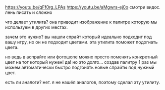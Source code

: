 https://youtu.be/qFf0rg_LPAs
https://youtu.be/aMgwrs-ej0o
смотри видос. лень писать и сложно

что делает утилита?
она приводит изображение к палитре которую мы используем в других местах.

зачем это нужно?
вы нашли спрайт который идеально подходит под вашу игру, но он не подходит цветами. эта утилита поможет подогнать цвета.

но ведь в аспрайте или фотошопе можно просто поменять конкретный цвет на тот который нужен!
да! но это долго... создав палитру 1 раз мы можем автоматически быстро подгонять новые спрайты под нужный цвет.

есть ли аналоги?
нет. я не нашёл аналогов, поэтому сделал эту утилиту.
